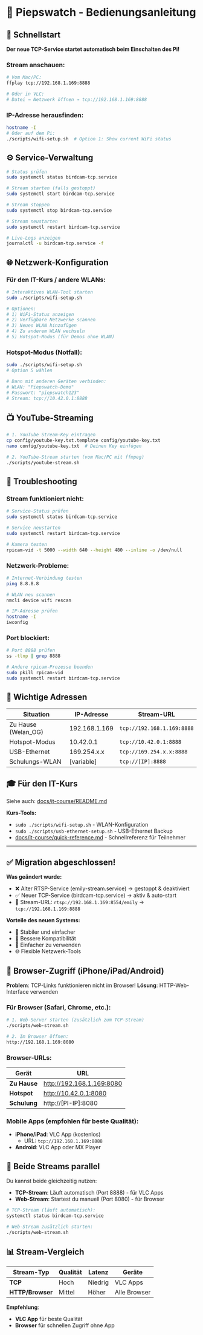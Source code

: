 # 📱 Piepswatch - Bedienungsanleitung

## 🚀 Schnellstart

**Der neue TCP-Service startet automatisch beim Einschalten des Pi!**

### Stream anschauen:
```bash
# Vom Mac/PC:
ffplay tcp://192.168.1.169:8888

# Oder in VLC:
# Datei → Netzwerk öffnen → tcp://192.168.1.169:8888
```

### IP-Adresse herausfinden:
```bash
hostname -I
# Oder auf dem Pi:
./scripts/wifi-setup.sh  # Option 1: Show current WiFi status
```

## ⚙️ Service-Verwaltung

```bash
# Status prüfen
sudo systemctl status birdcam-tcp.service

# Stream starten (falls gestoppt)
sudo systemctl start birdcam-tcp.service  

# Stream stoppen
sudo systemctl stop birdcam-tcp.service

# Stream neustarten
sudo systemctl restart birdcam-tcp.service

# Live-Logs anzeigen
journalctl -u birdcam-tcp.service -f
```

## 🌐 Netzwerk-Konfiguration 

### Für den IT-Kurs / andere WLANs:
```bash
# Interaktives WLAN-Tool starten
sudo ./scripts/wifi-setup.sh

# Optionen:
# 1) WiFi-Status anzeigen
# 2) Verfügbare Netzwerke scannen  
# 3) Neues WLAN hinzufügen
# 4) Zu anderem WLAN wechseln
# 5) Hotspot-Modus (für Demos ohne WLAN)
```

### Hotspot-Modus (Notfall):
```bash
sudo ./scripts/wifi-setup.sh
# Option 5 wählen

# Dann mit anderen Geräten verbinden:
# WLAN: "Piepswatch-Demo"
# Passwort: "piepswatch123"
# Stream: tcp://10.42.0.1:8888
```

## 📺 YouTube-Streaming

```bash
# 1. YouTube Stream-Key eintragen
cp config/youtube-key.txt.template config/youtube-key.txt
nano config/youtube-key.txt  # Deinen Key einfügen

# 2. YouTube-Stream starten (vom Mac/PC mit ffmpeg)
./scripts/youtube-stream.sh
```

## 🔧 Troubleshooting

### Stream funktioniert nicht:
```bash
# Service-Status prüfen
sudo systemctl status birdcam-tcp.service

# Service neustarten  
sudo systemctl restart birdcam-tcp.service

# Kamera testen
rpicam-vid -t 5000 --width 640 --height 480 --inline -o /dev/null
```

### Netzwerk-Probleme:
```bash
# Internet-Verbindung testen
ping 8.8.8.8

# WLAN neu scannen
nmcli device wifi rescan

# IP-Adresse prüfen
hostname -I
iwconfig
```

### Port blockiert:
```bash
# Port 8888 prüfen
ss -tlnp | grep 8888

# Andere rpicam-Prozesse beenden
sudo pkill rpicam-vid
sudo systemctl restart birdcam-tcp.service
```

## 📍 Wichtige Adressen

| Situation | IP-Adresse | Stream-URL |
|-----------|------------|------------|
| Zu Hause (Welan_OG) | 192.168.1.169 | `tcp://192.168.1.169:8888` |
| Hotspot-Modus | 10.42.0.1 | `tcp://10.42.0.1:8888` |
| USB-Ethernet | 169.254.x.x | `tcp://169.254.x.x:8888` |
| Schulungs-WLAN | [variable] | `tcp://[IP]:8888` |

## 🎓 Für den IT-Kurs

Siehe auch: [docs/it-course/README.md](docs/it-course/README.md)

**Kurs-Tools:**
- `sudo ./scripts/wifi-setup.sh` - WLAN-Konfiguration
- `sudo ./scripts/usb-ethernet-setup.sh` - USB-Ethernet Backup  
- [docs/it-course/quick-reference.md](docs/it-course/quick-reference.md) - Schnellreferenz für Teilnehmer

---

## ✅ Migration abgeschlossen!

**Was geändert wurde:**
- ❌ Alter RTSP-Service (emily-stream.service) → gestoppt & deaktiviert
- ✅ Neuer TCP-Service (birdcam-tcp.service) → aktiv & auto-start
- 🔄 Stream-URL: `rtsp://192.168.1.169:8554/emily` → `tcp://192.168.1.169:8888`

**Vorteile des neuen Systems:**
- 🚀 Stabiler und einfacher  
- 🔧 Bessere Kompatibilität
- 📱 Einfacher zu verwenden
- 🌐 Flexible Netzwerk-Tools

## 📱 Browser-Zugriff (iPhone/iPad/Android)

**Problem**: TCP-Links funktionieren nicht im Browser!
**Lösung**: HTTP-Web-Interface verwenden

### Für Browser (Safari, Chrome, etc.):
```bash
# 1. Web-Server starten (zusätzlich zum TCP-Stream)
./scripts/web-stream.sh

# 2. Im Browser öffnen:  
http://192.168.1.169:8080
```

### Browser-URLs:
| Gerät | URL |
|-------|-----|
| **Zu Hause** | http://192.168.1.169:8080 |
| **Hotspot** | http://10.42.0.1:8080 |  
| **Schulung** | http://[PI-IP]:8080 |

### Mobile Apps (empfohlen für beste Qualität):
- **iPhone/iPad**: VLC App (kostenlos)
  - URL: `tcp://192.168.1.169:8888`
- **Android**: VLC App oder MX Player

## 🔄 Beide Streams parallel

Du kannst beide gleichzeitig nutzen:
- **TCP-Stream**: Läuft automatisch (Port 8888) - für VLC Apps
- **Web-Stream**: Startest du manuell (Port 8080) - für Browser

```bash
# TCP-Stream (läuft automatisch):
systemctl status birdcam-tcp.service

# Web-Stream zusätzlich starten:
./scripts/web-stream.sh
```

## 📊 Stream-Vergleich

| Stream-Typ | Qualität | Latenz | Geräte |
|------------|----------|---------|--------|
| **TCP** | Hoch | Niedrig | VLC Apps |
| **HTTP/Browser** | Mittel | Höher | Alle Browser |

**Empfehlung**: 
- **VLC App** für beste Qualität
- **Browser** für schnellen Zugriff ohne App
